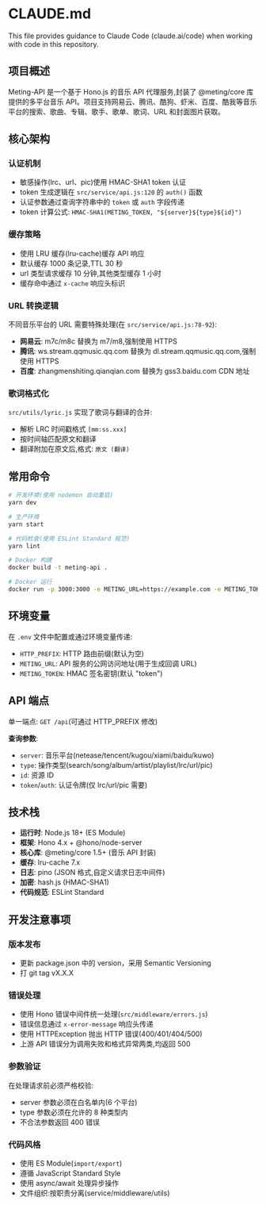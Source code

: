 # CLAUDE.md

This file provides guidance to Claude Code (claude.ai/code) when working with code in this repository.

## 项目概述

Meting-API 是一个基于 Hono.js 的音乐 API 代理服务,封装了 @meting/core 库提供的多平台音乐 API。项目支持网易云、腾讯、酷狗、虾米、百度、酷我等音乐平台的搜索、歌曲、专辑、歌手、歌单、歌词、URL 和封面图片获取。

## 核心架构

### 认证机制
- 敏感操作(lrc、url、pic)使用 HMAC-SHA1 token 认证
- token 生成逻辑在 `src/service/api.js:120` 的 `auth()` 函数
- 认证参数通过查询字符串中的 `token` 或 `auth` 字段传递
- token 计算公式: `HMAC-SHA1(METING_TOKEN, "${server}${type}${id}")`

### 缓存策略
- 使用 LRU 缓存(lru-cache)缓存 API 响应
- 默认缓存 1000 条记录,TTL 30 秒
- url 类型请求缓存 10 分钟,其他类型缓存 1 小时
- 缓存命中通过 `x-cache` 响应头标识

### URL 转换逻辑
不同音乐平台的 URL 需要特殊处理(在 `src/service/api.js:78-92`):
- **网易云**: m7c/m8c 替换为 m7/m8,强制使用 HTTPS
- **腾讯**: ws.stream.qqmusic.qq.com 替换为 dl.stream.qqmusic.qq.com,强制使用 HTTPS
- **百度**: zhangmenshiting.qianqian.com 替换为 gss3.baidu.com CDN 地址

### 歌词格式化
`src/utils/lyric.js` 实现了歌词与翻译的合并:
- 解析 LRC 时间戳格式 `[mm:ss.xxx]`
- 按时间轴匹配原文和翻译
- 翻译附加在原文后,格式: `原文 (翻译)`

## 常用命令

```bash
# 开发环境(使用 nodemon 自动重启)
yarn dev

# 生产环境
yarn start

# 代码检查(使用 ESLint Standard 规范)
yarn lint

# Docker 构建
docker build -t meting-api .

# Docker 运行
docker run -p 3000:3000 -e METING_URL=https://example.com -e METING_TOKEN=secret meting-api
```

## 环境变量

在 `.env` 文件中配置或通过环境变量传递:

- `HTTP_PREFIX`: HTTP 路由前缀(默认为空)
- `METING_URL`: API 服务的公网访问地址(用于生成回调 URL)
- `METING_TOKEN`: HMAC 签名密钥(默认 "token")

## API 端点

单一端点: `GET /api`(可通过 HTTP_PREFIX 修改)

**查询参数**:
- `server`: 音乐平台(netease/tencent/kugou/xiami/baidu/kuwo)
- `type`: 操作类型(search/song/album/artist/playlist/lrc/url/pic)
- `id`: 资源 ID
- `token`/`auth`: 认证令牌(仅 lrc/url/pic 需要)

## 技术栈

- **运行时**: Node.js 18+ (ES Module)
- **框架**: Hono 4.x + @hono/node-server
- **核心库**: @meting/core 1.5+ (音乐 API 封装)
- **缓存**: lru-cache 7.x
- **日志**: pino (JSON 格式,自定义请求日志中间件)
- **加密**: hash.js (HMAC-SHA1)
- **代码规范**: ESLint Standard

## 开发注意事项

### 版本发布
- 更新 package.json 中的 version，采用 Semantic Versioning
- 打 git tag vX.X.X

### 错误处理
- 使用 Hono 错误中间件统一处理(`src/middleware/errors.js`)
- 错误信息通过 `x-error-message` 响应头传递
- 使用 HTTPException 抛出 HTTP 错误(400/401/404/500)
- 上游 API 错误分为调用失败和格式异常两类,均返回 500

### 参数验证
在处理请求前必须严格校验:
- server 参数必须在白名单内(6 个平台)
- type 参数必须在允许的 8 种类型内
- 不合法参数返回 400 错误

### 代码风格
- 使用 ES Module(`import/export`)
- 遵循 JavaScript Standard Style
- 使用 async/await 处理异步操作
- 文件组织:按职责分离(service/middleware/utils)
